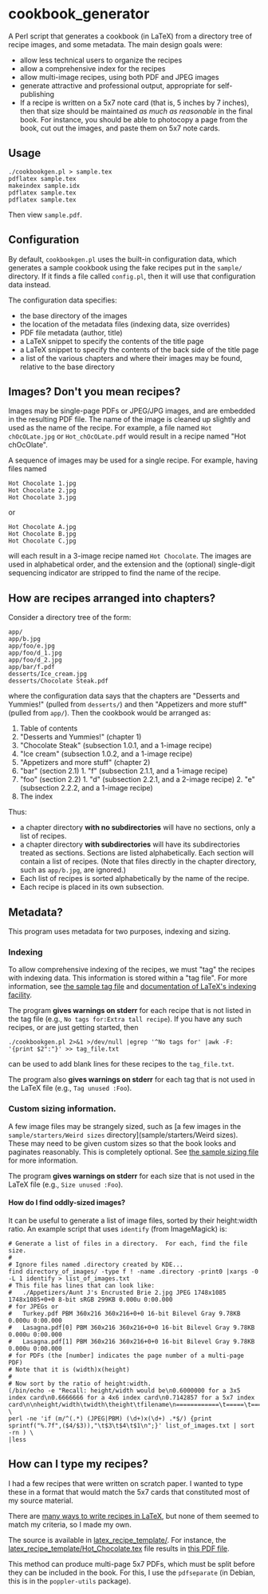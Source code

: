 # cookbook_generator
A Perl script that generates a cookbook (in LaTeX) from a directory tree of recipe images, and some metadata.  The main design goals were:
 * allow less technical users to organize the recipes
 * allow a comprehensive index for the recipes
 * allow multi-image recipes, using both PDF and JPEG images
 * generate attractive and professional output, appropriate for self-publishing
 * If a recipe is written on a 5x7 note card (that is, 5 inches by 7 inches), then that size should be maintained *as much as reasonable* in the final book.  For instance, you should be able to photocopy a page from the book, cut out the images, and paste them on 5x7 note cards.

## Usage
```
./cookbookgen.pl > sample.tex
pdflatex sample.tex
makeindex sample.idx
pdflatex sample.tex
pdflatex sample.tex
```
Then view `sample.pdf`.

## Configuration
By default, `cookbookgen.pl` uses the built-in configuration data, which generates a sample cookbook using the fake recipes put in the `sample/` directory.  If it finds a file called `config.pl`, then it will use that configuration data instead.

The configuration data specifies:
* the base directory of the images
* the location of the metadata files (indexing data, size overrides)
* PDF file metadata (author, title)
* a LaTeX snippet to specify the contents of the title page
* a LaTeX snippet to specify the contents of the back side of the title page
* a list of the various chapters and where their images may be found, relative to the base directory 

## Images?  Don't you mean recipes?
Images may be single-page PDFs or JPEG/JPG images, and are embedded in the resulting PDF file.  The name of the image is cleaned up slightly and used as the name of the recipe.  For example, a file named `Hot chOcOLate.jpg` or `Hot_chOcOLate.pdf` would result in a recipe named "Hot chOcOlate". 

A sequence of images may be used for a single recipe.  For example, having files named
```
Hot Chocolate 1.jpg
Hot Chocolate 2.jpg
Hot Chocolate 3.jpg
```
or
```
Hot Chocolate A.jpg
Hot Chocolate B.jpg
Hot Chocolate C.jpg
```
will each result in a 3-image recipe named `Hot Chocolate`.  The images are used in alphabetical order, and the extension and the (optional) single-digit sequencing indicator are stripped to find the name of the recipe.

## How are recipes arranged into chapters?
Consider a directory tree of the form:
```
app/
app/b.jpg
app/foo/e.jpg
app/foo/d_1.jpg
app/foo/d_2.jpg
app/bar/f.pdf
desserts/Ice_cream.jpg
desserts/Chocolate Steak.pdf
```
where the configuration data says that the chapters are "Desserts and Yummies!" (pulled from `desserts/`) and then "Appetizers and more stuff" (pulled from `app/`).  Then the cookbook would be arranged as:
1. Table of contents
2. "Desserts and Yummies!" (chapter 1)
  1. "Chocolate Steak" (subsection 1.0.1, and a 1-image recipe)
  2. "Ice cream" (subsection 1.0.2, and a 1-image recipe)
3. "Appetizers and more stuff" (chapter 2)
  1. "bar" (section 2.1)
    1. "f" (subsection 2.1.1, and a 1-image recipe)
  2. "foo" (section 2.2)
    1. "d" (subsection 2.2.1, and a 2-image recipe)
    2. "e" (subsection 2.2.2, and a 1-image recipe)
4. The index

Thus:
* a chapter directory __with no subdirectories__ will have no sections, only a list of recipes.
* a chapter directory __with subdirectories__ will have its subdirectories treated as sections.  Sections are listed alphabetically.  Each section will contain a list of recipes.  (Note that files directly in the chapter directory, such as `app/b.jpg`, are ignored.)
* Each list of recipes is sorted alphabetically by the name of the recipe.
* Each recipe is placed in its own subsection.

## Metadata?
This program uses metadata for two purposes, indexing and sizing.

### Indexing
To allow comprehensive indexing of the recipes, we must "tag" the recipes with indexing data.  This information is stored within a "tag file".  For more information, see [the sample tag file](sample/tags.txt) and [documentation of LaTeX's indexing facility](https://en.wikibooks.org/wiki/LaTeX/Indexing#Sophisticated_indexing).

The program __gives warnings on stderr__ for each recipe that is not listed in the tag file (e.g., `No tags for:Extra tall recipe`).  If you have any such recipes, or are just getting started, then 
```
./cookbookgen.pl 2>&1 >/dev/null |egrep '^No tags for' |awk -F: '{print $2":"}' >> tag_file.txt
```
can be used to add blank lines for these recipes to the `tag_file.txt`.

The program also __gives warnings on stderr__ for each tag that is not used in the LaTeX file (e.g., `Tag unused :Foo`).

### Custom sizing information. 
A few image files may be strangely sized, such as [a few images in the `sample/starters/Weird sizes` directory](sample/starters/Weird sizes).  These may need to be given custom sizes so that the book looks and paginates reasonably.  This is completely optional.  See [the sample sizing file](sample/sizes.txt) for more information.

The program __gives warnings on stderr__ for each size that is not used in the LaTeX file (e.g., `Size unused :Foo`).

#### How do I find oddly-sized images?
It can be useful to generate a list of image files, sorted by their height:width ratio.  An example script that uses `identify` (from ImageMagick) is:
```
# Generate a list of files in a directory.  For each, find the file size.
#
# Ignore files named .directory created by KDE...
find directory_of_images/ -type f ! -name .directory -print0 |xargs -0 -L 1 identify > list_of_images.txt
# This file has lines that can look like:
#   ./Appetizers/Aunt J's Encrusted Brie 2.jpg JPEG 1748x1085 1748x1085+0+0 8-bit sRGB 299KB 0.000u 0:00.000
# for JPEGs or
#   Turkey.pdf PBM 360x216 360x216+0+0 16-bit Bilevel Gray 9.78KB 0.000u 0:00.000
#   Lasagna.pdf[0] PBM 360x216 360x216+0+0 16-bit Bilevel Gray 9.78KB 0.000u 0:00.000
#   Lasagna.pdf[1] PBM 360x216 360x216+0+0 16-bit Bilevel Gray 9.78KB 0.000u 0:00.000
# for PDFs (the [number] indicates the page number of a multi-page PDF)
# Note that it is (width)x(height)
#
# Now sort by the ratio of height:width.
(/bin/echo -e "Recall: height/width would be\n0.6000000 for a 3x5 index card\n0.6666666 for a 4x6 index card\n0.7142857 for a 5x7 index card\n\nheight/width\twidth\theight\tfilename\n============\t=====\t======\t========"; \
perl -ne 'if (m/^(.*) (JPEG|PBM) (\d+)x(\d+) .*$/) {print sprintf("%.7f",($4/$3)),"\t$3\t$4\t$1\n";}' list_of_images.txt | sort -rn ) \
|less
```

## How can I type my recipes?
I had a few recipes that were written on scratch paper.  I wanted to type these in a format that would match the 5x7 cards that constituted most of my source material.
 
There are [many ways to write recipes in LaTeX](http://tex.stackexchange.com/questions/20549/a-cookbook-in-latex), but none of them seemed to match my criteria, so I made my own.

The source is available in [latex_recipe_template/](latex_recipe_template).  For instance, the [latex_recipe_template/Hot_Chocolate.tex](latex_recipe_template/Hot_Chocolate.tex) file results in [this PDF file](sample/DRINKS/Kid-friendly/Hot_Chocolate_1.pdf).

This method can produce multi-page 5x7 PDFs, which must be split before they can be included in the book.  For this, I use the `pdfseparate` (in Debian, this is in the `poppler-utils` package).

